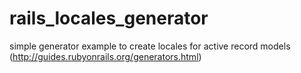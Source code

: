 rails_locales_generator
=======================

simple generator example to create locales for active record models (http://guides.rubyonrails.org/generators.html)